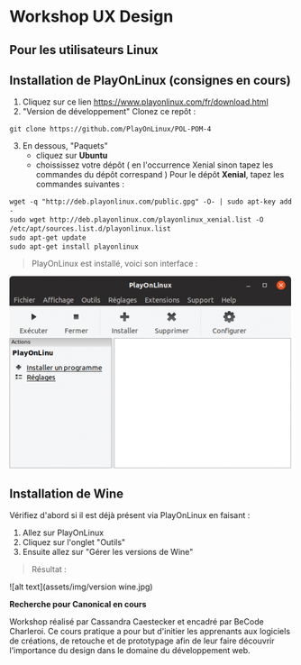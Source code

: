 # Workshop UX Design
## Pour les utilisateurs Linux
## Installation de PlayOnLinux (consignes en cours)

1. Cliquez sur ce lien <https://www.playonlinux.com/fr/download.html>
2. "Version de développement" Clonez ce repôt :
```
git clone https://github.com/PlayOnLinux/POL-POM-4
```
3. En dessous, "Paquets"
   * cliquez sur **Ubuntu**
   * choississez votre dépôt ( en l'occurrence Xenial sinon tapez les commandes du dépôt correspand )
   Pour le dépôt **Xenial**, tapez les commandes suivantes :
```
wget -q "http://deb.playonlinux.com/public.gpg" -O- | sudo apt-key add -
sudo wget http://deb.playonlinux.com/playonlinux_xenial.list -O /etc/apt/sources.list.d/playonlinux.list
sudo apt-get update
sudo apt-get install playonlinux
```
> PlayOnLinux est installé, voici son interface :

![alt text](assets/img/menupol2.png)

## Installation de Wine

Vérifiez d'abord si il est déjà présent via PlayOnLinux en faisant :
1. Allez sur PlayOnLinux
2. Cliquez sur l'onglet "Outils"
3. Ensuite allez sur "Gérer les versions de Wine"

> Résultat :

![alt text](assets/img/version wine.jpg)

**Recherche pour Canonical en cours**

Workshop réalisé par Cassandra Caestecker et encadré par BeCode Charleroi. Ce cours pratique a pour but d'initier les apprenants aux logiciels de créations, de retouche et de prototypage afin de leur faire découvrir l'importance du design dans le domaine du développement web.
